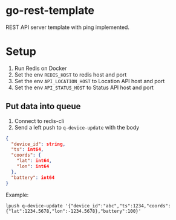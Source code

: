 # go-rest-template
REST API server template with ping implemented.

# Setup
1. Run Redis on Docker
2. Set the env `REDIS_HOST` to redis host and port
3. Set the env `API_LOCATION_HOST` to Location API host and port
4. Set the env `API_STATUS_HOST` to Status API host and port

## Put data into queue
1. Connect to redis-cli
2. Send a left push to `q-device-update` with the body
  ```json
  {
    "device_id": string,
    "ts": int64,
    "coords": {
      "lat": int64,
      "lon": int64
    },
    "battery": int64
  }
  ```

Example:
```
lpush q-device-update '{"device_id":"abc","ts":1234,"coords":{"lat":1234.5678,"lon":-1234.5678},"battery":100}'
```